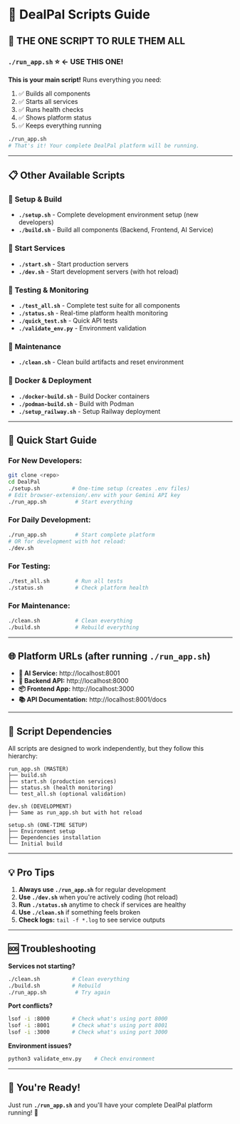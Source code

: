 # 🚀 DealPal Scripts Guide

## 🎯 **THE ONE SCRIPT TO RULE THEM ALL**

### **`./run_app.sh`** ⭐ **← USE THIS ONE!**
**This is your main script!** Runs everything you need:
1. ✅ Builds all components
2. ✅ Starts all services 
3. ✅ Runs health checks
4. ✅ Shows platform status
5. ✅ Keeps everything running

```bash
./run_app.sh
# That's it! Your complete DealPal platform will be running.
```

---

## 📋 **Other Available Scripts**

### 🔧 **Setup & Build**
- **`./setup.sh`** - Complete development environment setup (new developers)
- **`./build.sh`** - Build all components (Backend, Frontend, AI Service)

### 🚀 **Start Services**
- **`./start.sh`** - Start production servers
- **`./dev.sh`** - Start development servers (with hot reload)

### 🧪 **Testing & Monitoring**
- **`./test_all.sh`** - Complete test suite for all components
- **`./status.sh`** - Real-time platform health monitoring
- **`./quick_test.sh`** - Quick API tests
- **`./validate_env.py`** - Environment validation

### 🧹 **Maintenance**
- **`./clean.sh`** - Clean build artifacts and reset environment

### 🐳 **Docker & Deployment**
- **`./docker-build.sh`** - Build Docker containers
- **`./podman-build.sh`** - Build with Podman
- **`./setup_railway.sh`** - Setup Railway deployment

---

## 🎯 **Quick Start Guide**

### For New Developers:
```bash
git clone <repo>
cd DealPal
./setup.sh          # One-time setup (creates .env files)
# Edit browser-extension/.env with your Gemini API key
./run_app.sh         # Start everything
```

### For Daily Development:
```bash
./run_app.sh         # Start complete platform
# OR for development with hot reload:
./dev.sh
```

### For Testing:
```bash
./test_all.sh        # Run all tests
./status.sh          # Check platform health
```

### For Maintenance:
```bash
./clean.sh           # Clean everything
./build.sh           # Rebuild everything
```

---

## 🌐 **Platform URLs** (after running `./run_app.sh`)

- **🤖 AI Service:** http://localhost:8001
- **🦀 Backend API:** http://localhost:8000  
- **📦 Frontend App:** http://localhost:3000
- **📚 API Documentation:** http://localhost:8001/docs

---

## 🔧 **Script Dependencies**

All scripts are designed to work independently, but they follow this hierarchy:

```
run_app.sh (MASTER)
├── build.sh
├── start.sh (production services)
├── status.sh (health monitoring)
└── test_all.sh (optional validation)

dev.sh (DEVELOPMENT)
├── Same as run_app.sh but with hot reload

setup.sh (ONE-TIME SETUP)
├── Environment setup
├── Dependencies installation
└── Initial build
```

---

## 💡 **Pro Tips**

1. **Always use `./run_app.sh`** for regular development
2. **Use `./dev.sh`** when you're actively coding (hot reload)
3. **Run `./status.sh`** anytime to check if services are healthy
4. **Use `./clean.sh`** if something feels broken
5. **Check logs:** `tail -f *.log` to see service outputs

---

## 🆘 **Troubleshooting**

**Services not starting?**
```bash
./clean.sh          # Clean everything
./build.sh          # Rebuild
./run_app.sh         # Try again
```

**Port conflicts?**
```bash
lsof -i :8000       # Check what's using port 8000
lsof -i :8001       # Check what's using port 8001  
lsof -i :3000       # Check what's using port 3000
```

**Environment issues?**
```bash
python3 validate_env.py    # Check environment
```

---

## 🎉 **You're Ready!**

Just run **`./run_app.sh`** and you'll have your complete DealPal platform running! 🚀
